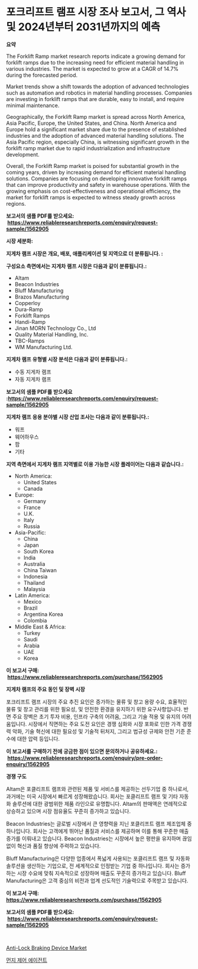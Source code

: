 <p><h1>포크리프트 램프 시장 조사 보고서, 그 역사 및 2024년부터 2031년까지의 예측</h1></p><p><strong>요약</strong></p>
<p><p>The Forklift Ramp market research reports indicate a growing demand for forklift ramps due to the increasing need for efficient material handling in various industries. The market is expected to grow at a CAGR of 14.7% during the forecasted period.</p><p>Market trends show a shift towards the adoption of advanced technologies such as automation and robotics in material handling processes. Companies are investing in forklift ramps that are durable, easy to install, and require minimal maintenance.</p><p>Geographically, the Forklift Ramp market is spread across North America, Asia Pacific, Europe, the United States, and China. North America and Europe hold a significant market share due to the presence of established industries and the adoption of advanced material handling solutions. The Asia Pacific region, especially China, is witnessing significant growth in the forklift ramp market due to rapid industrialization and infrastructure development.</p><p>Overall, the Forklift Ramp market is poised for substantial growth in the coming years, driven by increasing demand for efficient material handling solutions. Companies are focusing on developing innovative forklift ramps that can improve productivity and safety in warehouse operations. With the growing emphasis on cost-effectiveness and operational efficiency, the market for forklift ramps is expected to witness steady growth across regions.</p></p>
<p><strong>보고서의 샘플 PDF를 받으세요: &nbsp;<a href="https://www.reliableresearchreports.com/enquiry/request-sample/1562905">https://www.reliableresearchreports.com/enquiry/request-sample/1562905</a></strong></p>
<p><strong>시장 세분화:</strong></p>
<p><strong> 지게차 램프 시장은 개요, 배포, 애플리케이션 및 지역으로 더 분류됩니다. :</strong></p>
<p><strong>구성요소 측면에서는 지게차 램프 시장은 다음과 같이 분류됩니다.:</strong></p>
<p><ul><li>Altam</li><li>Beacon Industries</li><li>Bluff Manufacturing</li><li>Brazos Manufacturing</li><li>Copperloy</li><li>Dura-Ramp</li><li>Forklift Ramps</li><li>Handi-Ramp</li><li>Jinan MORN Technology Co., Ltd</li><li>Quality Material Handling, Inc.</li><li>TBC-Ramps</li><li>WM Manufacturing Ltd.</li></ul></p>
<p><strong> 지게차 램프 유형별 시장 분석은 다음과 같이 분류됩니다.:</strong></p>
<p><ul><li>수동 지게차 램프</li><li>자동 지게차 램프</li></ul></p>
<p><strong>보고서의 샘플 PDF를 받으세요 :<a href="https://www.reliableresearchreports.com/enquiry/request-sample/1562905">https://www.reliableresearchreports.com/enquiry/request-sample/1562905</a></strong></p>
<p><strong> 지게차 램프 응용 분야별 시장 산업 조사는 다음과 같이 분류됩니다.:</strong></p>
<p><ul><li>워프</li><li>웨어하우스</li><li>팜</li><li>기타</li></ul></p>
<p><strong>지역 측면에서 지게차 램프 지역별로 이용 가능한 시장 플레이어는 다음과 같습니다.:</strong></p>
<p><ul>
    <li>
        North America:
        <ul>
            <li>United States</li>
            <li>Canada</li>
        </ul>
    </li>
    <li>
        Europe:
        <ul>
            <li>Germany</li>
            <li>France</li>
            <li>U.K.</li>
            <li>Italy</li>
            <li>Russia</li>
        </ul>
    </li>
    <li>
        Asia-Pacific:
        <ul>
            <li>China</li>
            <li>Japan</li>
            <li>South Korea</li>
            <li>India</li>
            <li>Australia</li>
            <li>China Taiwan</li>
            <li>Indonesia</li>
            <li>Thailand</li>
            <li>Malaysia</li>
        </ul>
    </li>
    <li>
        Latin America:
        <ul>
            <li>Mexico</li>
            <li>Brazil</li>
            <li>Argentina Korea</li>
            <li>Colombia</li>
        </ul>
    </li>
    <li>
        Middle East & Africa:
        <ul>
            <li>Turkey</li>
            <li>Saudi</li>
            <li>Arabia</li>
            <li>UAE</li>
            <li>Korea</li>
        </ul>
    </li>
    </ul></p>
<p><strong>이 보고서 구매: &nbsp;<a href="https://www.reliableresearchreports.com/purchase/1562905">https://www.reliableresearchreports.com/purchase/1562905</a></strong></p>
<p><strong>지게차 램프의 주요 동인 및 장벽 시장</strong></p>
<p><p>포크리프트 램프 시장의 주요 추진 요인은 증가하는 물류 및 창고 용량 수요, 효율적인 물류 및 창고 관리를 위한 필요성, 및 안전한 환경을 유지하기 위한 요구사항입니다. 반면 주요 장벽은 초기 투자 비용, 인프라 구축의 어려움, 그리고 기술 적용 및 유지의 어려움입니다. 시장에서 직면하는 주요 도전 요인은 경쟁 심화와 시장 포화로 인한 가격 경쟁력 악화, 기술 혁신에 대한 필요성 및 기술적 뒤처지, 그리고 법규성 규제와 안전 기준 준수에 대한 압력 등입니다.</p></p>
<p><strong>이 보고서를 구매하기 전에 궁금한 점이 있으면 문의하거나 공유하세요.: &nbsp;<a href="https://www.reliableresearchreports.com/enquiry/pre-order-enquiry/1562905">https://www.reliableresearchreports.com/enquiry/pre-order-enquiry/1562905</a></strong></p>
<p><strong>경쟁 구도</strong></p>
<p><p>Altam은 포클리프트 램프와 관련된 제품 및 서비스를 제공하는 선두기업 중 하나로서, 과거에는 미국 시장에서 빠르게 성장해왔습니다. 회사는 포클리프트 램프 및 기타 자동화 솔루션에 대한 광범위한 제품 라인으로 유명합니다. Altam의 판매액은 연례적으로 상승하고 있으며 시장 점유율도 꾸준히 증가하고 있습니다.</p><p>Beacon Industries는 글로벌 시장에서 큰 영향력을 지닌 포클리프트 램프 제조업체 중 하나입니다. 회사는 고객에게 뛰어난 품질과 서비스를 제공하며 이를 통해 꾸준한 매출 증가를 이뤄내고 있습니다. Beacon Industries는 시장에서 높은 평판을 유지하며 끊임없이 혁신과 품질 향상에 주력하고 있습니다.</p><p>Bluff Manufacturing은 다양한 업종에서 폭넓게 사용되는 포클리프트 램프 및 자동화 솔루션을 생산하는 기업으로, 전 세계적으로 인정받는 기업 중 하나입니다. 회사는 증가하는 시장 수요에 맞춰 지속적으로 성장하며 매출도 꾸준히 증가하고 있습니다. Bluff Manufacturing은 고객 중심의 비전과 업계 선도적인 기술력으로 주목받고 있습니다.</p></p>
<p><strong>이 보고서 구매: &nbsp; <a href="https://www.reliableresearchreports.com/purchase/1562905">https://www.reliableresearchreports.com/purchase/1562905</a></strong></p>
<p><strong>보고서의 샘플 PDF를 받으세요: &nbsp;<a href="https://www.reliableresearchreports.com/enquiry/request-sample/1562905">https://www.reliableresearchreports.com/enquiry/request-sample/1562905</a></strong><strong></strong></p>
<p>&nbsp;</p>
<p><p><a href="https://artistic-helicopter-ca9.notion.site/Anti-Lock-Braking-Device-Market-Offer-Valuable-Insights-into-Market-Size-Market-Share-Market-Trend-a6e96b47ddb14b7fbc1304664c1e6f7c">Anti-Lock Braking Device Market</a></p><p><a href="https://github.com/CorEmtymerich56566/Market-Research-Report-List-1/blob/main/29377345042.md">먼지 제어 에이전트</a></p></p>